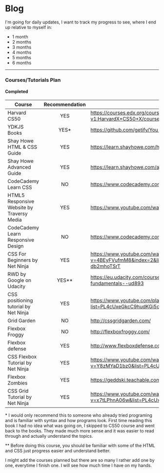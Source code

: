 # Blog

I'm going for daily updates, I want to track my progress to see, 
where I end up relative to myself in: 
  
* 1 month
* 2 months
* 3 months
* 4 months
* 5 months
* 6 months

---

### Courses/Tutorials Plan

#### Completed

Course | Recommendation | Link
-------|:-------------:|-----
Harvard CS50 | YES | https://courses.edx.org/courses/course-v1:HarvardX+CS50+X/course/
YDKJS Books | YES&ast; | https://github.com/getify/You-Dont-Know-JS
Shay Howe HTML & CSS Guide | YES | https://learn.shayhowe.com/html-css/
Shay Howe Advanced Guide | YES | https://learn.shayhowe.com/advanced-html-css/
CodeCademy Learn CSS | NO | https://www.codecademy.com/learn/learn-css
HTML5 Responsive Website by Traversy Media | YES | https://www.youtube.com/watch?v=Wm6CUkswsNw
CodeCademy Learn Responsive Design | NO | https://www.codecademy.com/learn/learn-responsive-design
CSS For Beginners by Net Ninja | YES | https://www.youtube.com/watch?v=4BEyFVufmM8&index=2&list=PL4cUxeGkcC9gQeDH6xYhmO-db2mhoTSrT
RWD by Google on Udacity | YES&ast;&ast; | https://eu.udacity.com/course/responsive-web-design-fundamentals--ud893
CSS positioning tutorial by Net Ninja | YES | https://www.youtube.com/playlist?list=PL4cUxeGkcC9hudKGi5o5UiWuTAGbxiLTh
Grid Garden | NO | http://cssgridgarden.com/
Flexbox Froggy | NO | http://flexboxfroggy.com/
Flexbox defense | YES | http://www.flexboxdefense.com/
CSS Flexbox Tutorial by Net Ninja | YES | https://www.youtube.com/watch?v=Y8zMYaD1bz0&list=PL4cUxeGkcC9i3FXJSUfmsNOx8E7u6UuhG
Flexbox Zombies | YES | https://geddski.teachable.com/p/flexbox-zombies
CSS Grid Tutorial by Net Ninja | YES | https://www.youtube.com/watch?v=x7tLPhnA06w&list=PL4cUxeGkcC9itC4TxYMzFCfveyutyPOCY

&ast; I would only recommend this to someone who already tried programing and is familiar with syntax and how programs look. First time reading this book I had no idea what was going on, I skipped to CS50 course and went back to the books.
They made much more sense and it was easier to read through and actually understand the topics.

&ast;&ast; Before doing this course, you should be familiar with some of the HTML and CSS just progress easier and understand better.

I might add the courses planned but there are so many I rather add one by one, everytime I finish one.
I will see how much time I have on my hands.

